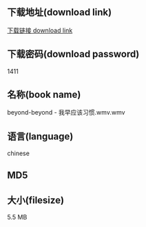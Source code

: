 ## 下载地址(download link)
[下载链接 download link](https://voluble-croquembouche-d321dc.netlify.app/?s=beyond-beyond+-+%E6%88%91%E6%97%A9%E5%BA%94%E8%AF%A5%E4%B9%A0%E6%83%AF.wmv)

## 下载密码(download password)
1411

## 名称(book name)
beyond-beyond - 我早应该习惯.wmv.wmv

## 语言(language)
chinese

## MD5


## 大小(filesize)
5.5 MB

